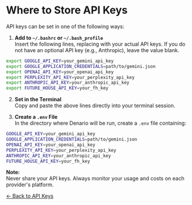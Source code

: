 # Where to Store API Keys

API keys can be set in one of the following ways:

1. **Add to `~/.bashrc` or `~/.bash_profile`**  
   Insert the following lines, replacing with your actual API keys. If you do not have an optional API key (e.g., Anthropic), leave the value blank.

```bash
export GOOGLE_API_KEY=your_gemini_api_key
export GOOGLE_APPLICATION_CREDENTIALS=path/to/gemini.json
export OPENAI_API_KEY=your_openai_api_key
export PERPLEXITY_API_KEY=your_perplexity_api_key
export ANTHROPIC_API_KEY=your_anthropic_api_key
export FUTURE_HOUSE_API_KEY=your_fh_key
```

2. **Set in the Terminal**  
   Copy and paste the above lines directly into your terminal session.

3. **Create a `.env` File**  
   In the directory where Denario will be run, create a `.env` file containing:

```bash
GOOGLE_API_KEY=your_gemini_api_key
GOOGLE_APPLICATION_CREDENTIALS=path/to/gemini.json
OPENAI_API_KEY=your_openai_api_key
PERPLEXITY_API_KEY=your_perplexity_api_key
ANTHROPIC_API_KEY=your_anthropic_api_key
FUTURE_HOUSE_API_KEY=your_fh_key
```

**Note:**  
Never share your API keys. Always monitor your usage and costs on each provider's platform.

[← Back to API Keys](apikeys.md)
